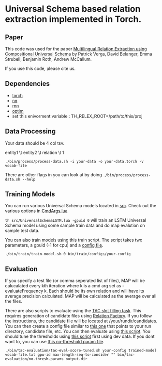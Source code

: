 # Universal Schema based relation extraction implemented in Torch.

Paper
------------
This code was used for the paper [Multilingual Relation Extraction using Compositional Universal Schema](http://arxiv.org/abs/1511.06396) by Patrick Verga, David Belanger, Emma Strubell, Benjamin Roth, Andrew McCallum.

If you use this code, please cite us.


Dependencies
-----------
- [torch](https://github.com/torch/torch7)
- [nn](https://github.com/torch/nn)
- [rnn](https://github.com/Element-Research/rnn)
- [optim](https://github.com/torch/optim)
- set this enivorment variable : TH_RELEX_ROOT=/path/to/this/proj


Data Processing
--------------
Your data should be 4 col tsv.

entity1 \t entity2 \t relation \t 1

`./bin/process/process-data.sh -i your-data -o your-data.torch -v vocab-file`

There are other flags in you can look at by doing `./bin/process/process-data.sh --help`


Training Models
------------
You can run various Universal Schema models located in [src](https://github.com/patverga/torch-relation-extraction/blob/master/src/). Check out the various options in [CmdArgs.lua](https://github.com/patverga/torch-relation-extraction/blob/master/src/CmdArgs.lua)

`th src/UniversalSchemaLSTM.lua -gpuid 0` will train an LSTM Universal Schema model using some sample train data and do map evalution on sample test data.

You can also train models using this [train script](https://github.com/patverga/torch-relation-extraction/blob/master/bin/train/train-model.sh). The script takes two parameters, a gpuid (-1 for cpu) and a [config file](https://github.com/patverga/torch-relation-extraction/tree/master/bin/train/configs). 

`./bin/train/train-model.sh 0 bin/train/configs/your-config`

Evaluation
---------
If you specify a test file (or comma seperated list of files), MAP will be calucalated every kth iteration where k is a cmd arg set as -evaluateFrequency k. Each should be its own relation and will have its average precision calculated. MAP will be calculated as the average over all the files.

There are also scripts to evaluate using the [TAC slot filling task](http://www.nist.gov/tac/2013/KBP/). This requires generation of candidate files using [Relation Factory](https://github.com/beroth/relationfactory). If you follow the instructions, the candidate file will be located at /your/rundir/candidates. You can then create a config file similar to [this one](https://github.com/patverga/torch-relation-extraction/tree/master/bin/tac-evaluation/configs/2013) that points to your run directory, candidate file, etc. You can then evaluate using [this script](https://github.com/patverga/torch-relation-extraction/blob/master/bin/tac-evaluation/tac-eval-score-tuned.sh). You should tune the thresholds using [this script](https://github.com/patverga/torch-relation-extraction/blob/master/bin/tac-evaluation/tac-eval-tune-thresh.sh) first using dev data. If you dont want to, you can use [this no-threshold param file](https://github.com/patverga/torch-relation-extraction/blob/master/bin/tac-evaluation/no-thresh-params). 

`./bin/tac-evaluation/tac-eval-score-tuned.sh your-config trained-model vocab-file.txt gpu-id max-length-seq-to-consider "" bin/tac-evaluation/no-thresh-params output-dir`
